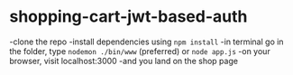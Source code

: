 # shopping-cart-jwt-based-auth

-clone the repo
-install dependencies using ```npm install```
-in terminal go in the folder, type ```nodemon ./bin/www``` (preferred) or ```node app.js```
-on your browser, visit localhost:3000
-and you land on the shop page
